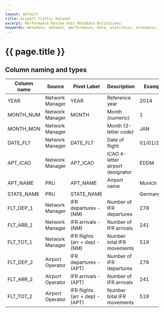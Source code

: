 ```yaml
---
---
layout: default
title: Airport Traffic Dataset
excerpt: Performance Review Unit MetaData Definitions.
keywords: metadata, dataset, performance, data, statistics, economics, air transport, flights, europe, cost efficiency
---
```

# {{ page.title }}


## Column naming and types

| Column name | Source           | Pivot Label                     | Description                      | Example    |
|-------------|------------------|---------------------------------|----------------------------------|------------|
| YEAR        | Network Manager  | YEAR                            | Reference year                   | 2014       |
| MONTH_NUM   | Network Manager  | MONTH                           | Month (numeric)                  | 1          |
| MONTH_MON   | Network Manager  |                                 | Month (3-letter code)            | JAN        |
| DATE_FLT    | Network Manager  | DATE_FLT                        | Date of flight                   | 01/01/2014 |
| APT_ICAO    | Network Manager  | APT_ICAO                        | ICAO 4-letter airport designator | EDDM       |
| APT_NAME    | PRU              | APT_NAME                        | Airport name                     | Munich     |
| STATE_NAME  | PRU              | STATE_NAME                      |                                  | Germany    |
| FLT_DEP_1   | Network Manager  | IFR departures - (NM)           | Number of IFR departures         | 278        |
| FLT_ARR_1   | Network Manager  | IFR arrivals - (NM)             | Number of IFR arrivals           | 241        |
| FLT_TOT_1   | Network Manager  | IFR flights (arr + dep) - (NM)  | Number total IFR movements       | 519        |
| FLT_DEP_2   | Airport Operator | IFR departures - (APT)          | Number of IFR departures         | 278        |
| FLT_ARR_2   | Airport Operator | IFR arrivals - (APT)            | Number of IFR arrivals           | 241        |
| FLT_TOT_2   | Airport Operator | IFR flights (arr + dep) - (APT) | Number total IFR movements       | 519        |
